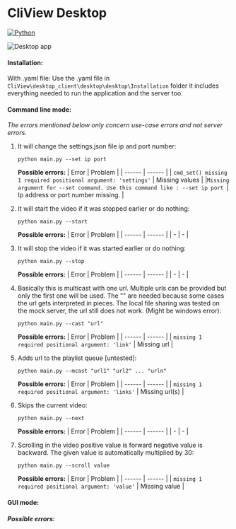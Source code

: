 # CliView Desktop

[![Python](https://www.python.org/static/community_logos/python-powered-w-200x80.png)](https://www.python.org/)

![Desktop app](https://github.com/gyaur/CliView/workflows/Desktop%20app%20(Python)%20continuous%20integration/badge.svg)

#### Installation:
 With .yaml file:
    Use the .yaml file in ```CliView\desktop_client\desktop\desktop\Installation``` folder it includes everything needed to run the application and the server too.

#### Command line mode:
*The errors mentioned below only concern use-case errors and not server errors.*
1. It will change the settings.json file ip and port number:
    ```
    python main.py --set ip port
    ```
    **Possible errors:**
    | Error | Problem |
    | ------ | ------ |
    | ```cmd_set() missing 1 required positional argument: 'settings'``` | Missing values |
    |```Missing argument for --set command. Use this command like : --set ip port ```| Ip address or port number missing. |
    
1. It will start the video if it was stopped earlier or do nothing:
    ```
    python main.py --start
    ```
    
    **Possible errors:**
    | Error | Problem |
    | ------ | ------ |
    | - | - |
    
1. It will stop the video if it was started earlier or do nothing:
    ```
    python main.py --stop
    ```
    
    **Possible errors:**
    | Error | Problem |
    | ------ | ------ |
    | - | - |

1. Basically this is multicast with one url. Multiple urls can be provided but only the first one will be used. The "" are needed because some cases the url gets interpreted in pieces. The local file sharing was tested on the mock server, the url still does not work. (Might be windows error):
    ```
    python main.py --cast "url"
    ```
    
    **Possible errors:**
    | Error | Problem |
    | ------ | ------ |
    | ```missing 1 required positional argument: 'link'``` | Missing url |

1. Adds url to the playlist queue  [untested]:
    ```
    python main.py --mcast "url1" "url2" ... "urln"
    ```
     **Possible errors:**
    | Error | Problem |
    | ------ | ------ |
    | ```missing 1 required positional argument: 'links'``` | Missing url(s) |
    
1. Skips the current video:
    ```
    python main.py --next
    ```
     **Possible errors:**
    | Error | Problem |
    | ------ | ------ |
    | - | - |
    
1. Scrolling in the video positive value is forward negative value is backward. The given value is automatically multiplied by 30:
    ```
    python main.py --scroll value
    ```
    
    **Possible errors:**
    | Error | Problem |
    | ------ | ------ |
    | ```missing 1 required positional argument: 'value'``` | Missing value |
    

    
#### GUI mode:
##### Possible errors: